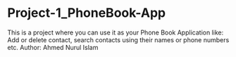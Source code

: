 # Project-1_PhoneBook-App
This is a project where you can use it as your Phone Book Application like: Add or delete contact, search contacts using their names or phone numbers etc.
Author: Ahmed Nurul Islam
